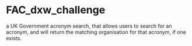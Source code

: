 # FAC_dxw_challenge

a UK Government acronym search, that allows users to search for an acronym, and will return the matching organisation for that acronym, if one exists.


